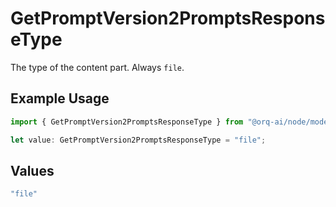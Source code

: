 # GetPromptVersion2PromptsResponseType

The type of the content part. Always `file`.

## Example Usage

```typescript
import { GetPromptVersion2PromptsResponseType } from "@orq-ai/node/models/operations";

let value: GetPromptVersion2PromptsResponseType = "file";
```

## Values

```typescript
"file"
```